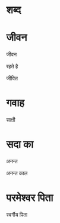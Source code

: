 #  शब्द
#  जीवन

 जीवन

 रहते है

 जीवित
  #  गवाह

 साक्षी
#  सदा का

 अनन्त

 अनन्त काल
#  परमेश्वर पिता

 स्वर्गीय पिता